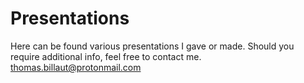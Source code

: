 # Presentations

Here can be found various presentations I gave or made. 
Should you require additional info, feel free to contact me.
thomas.billaut@protonmail.com
